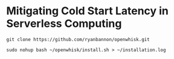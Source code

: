 # Mitigating Cold Start Latency in Serverless Computing

`git clone https://github.com/ryanbannon/openwhisk.git`

`sudo nohup bash ~/openwhisk/install.sh > ~/installation.log`
